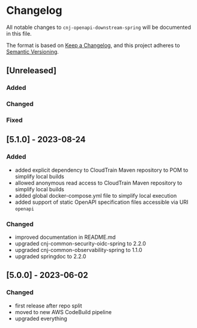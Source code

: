 # Changelog
All notable changes to `cnj-openapi-downstream-spring` will be documented in this file.

The format is based on [Keep a Changelog](https://keepachangelog.com/en/1.0.0/),
and this project adheres to [Semantic Versioning](https://semver.org/spec/v2.0.0.html).

## [Unreleased]
### Added
### Changed
### Fixed

## [5.1.0] - 2023-08-24
### Added
- added explicit dependency to CloudTrain Maven repository to POM to simplify local builds
- allowed anonymous read access to CloudTrain Maven repository to simplify local builds
- added global docker-compose.yml file to simplify local execution
- added support of static OpenAPI specification files accessible via URI `openapi`
### Changed
- improved documentation in README.md
- upgraded cnj-common-security-oidc-spring to 2.2.0
- upgraded cnj-common-observability-spring to 1.1.0
- upgraded springdoc to 2.2.0

## [5.0.0] - 2023-06-02
### Changed
- first release after repo split
- moved to new AWS CodeBuild pipeline
- upgraded everything
